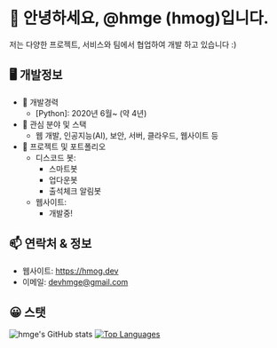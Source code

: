 # 👋 안녕하세요, @hmge (hmog)입니다.
저는 다양한 프로젝트, 서비스와 팀에서 협업하여 개발 하고 있습니다 :)

## 🖥️ 개발정보
- 💼 개발경력
  - [Python]: 2020년 6월~ (약 4년)
- 🌱 관심 분야 및 스택
  - 웹 개발, 인공지능(AI), 보안, 서버, 클라우드, 웹사이트 등
- 🎉 프로젝트 및 포트폴리오
  - 디스코드 봇:
    - 스마트봇
    - 업다운봇
    - 출석체크 알림봇
  - 웹사이트:
    - 개발중!
## 📫 연락처 & 정보
- 웹사이트: https://hmog.dev
- 이메일: devhmge@gmail.com

## 😀 스탯
![hmge's GitHub stats](https://github-readme-stats.vercel.app/api?username=hmge&show_icons=true)
[![Top Languages](https://github-readme-stats.vercel.app/api/top-langs/?username=hmge&layout=compact)](https://github.com/hmge/github-readme-stats)
